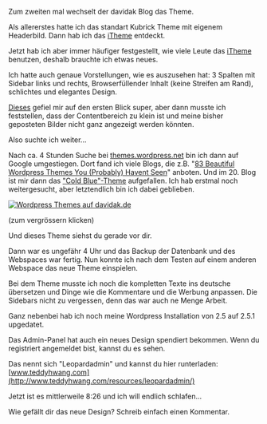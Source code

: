 <!--
.. title: Redesign 2008
.. slug: 381-redesign-2008
.. date: 2008-04-27 07:26:20
.. tags: Wordpress,In eigener Sache
.. description: 
.. type: text
-->

Zum zweiten mal wechselt der davidak Blog das Theme.
<!-- TEASER_END -->

Als allererstes hatte ich das standart Kubrick Theme mit eigenem Headerbild.
Dann hab ich das [iTheme](http://www.ndesign-studio.com/resources/wp-themes/itheme/) entdeckt.

Jetzt hab ich aber immer häufiger festgestellt, wie viele Leute das [iTheme](http://www.ndesign-studio.com/resources/wp-themes/itheme/) benutzen, deshalb brauchte ich etwas neues.

Ich hatte auch genaue Vorstellungen, wie es auszusehen hat:
3 Spalten mit Sidebar links und rechts, Browserfüllender Inhalt (keine Streifen am Rand), schlichtes und elegantes Design.

[Dieses](http://www.7graus.com/tech/wordpress/leopress/demo.html) gefiel mir auf den ersten Blick super, aber dann musste ich feststellen, dass der Contentbereich zu klein ist und meine bisher geposteten Bilder nicht ganz angezeigt werden könnten.

Also suchte ich weiter...

Nach ca. 4 Stunden Suche bei [themes.wordpress.net](http://themes.wordpress.net/) bin ich dann auf Google umgestiegen.
Dort fand ich viele Blogs, die z.B. "[83 Beautiful Wordpress Themes You (Probably) Havent Seen](hthttp://www.smashingmagazine.com/2007/02/09/83-beautiful-wordpress-themes-you-probably-havent-seen/)" anboten.
Und im 20. Blog ist mir dann das ["Cold Blue"-Theme](http://themes.rock-kitty.net/theme.php?id=178) aufgefallen.
Ich hab erstmal noch weitergesucht, aber letztendlich bin ich dabei geblieben.

[![Wordpress Themes auf davidak.de](/images/wptheme_tumb.jpg)](/images/wptheme.jpg)

(zum vergrössern klicken)

Und dieses Theme siehst du gerade vor dir.

Dann war es ungefähr 4 Uhr und das Backup der Datenbank und des Webspaces war fertig.
Nun konnte ich nach dem Testen auf einem anderen Webspace das neue Theme einspielen.

Bei dem Theme musste ich noch die kompletten Texte ins deutsche übersetzen und Dinge wie die Kommentare und die Werbung anpassen.
Die Sidebars nicht zu vergessen, denn das war auch ne Menge Arbeit.

Ganz nebenbei hab ich noch meine Wordpress Installation von 2.5 auf 2.5.1 upgedatet.

Das Admin-Panel hat auch ein neues Design spendiert bekommen.
Wenn du registriert angemeldet bist, kannst du es sehen.

Das nennt sich "Leopardadmin" und kannst du hier runterladen: [www.teddyhwang.com](http://www.teddyhwang.com/resources/leopardadmin/)

Jetzt ist es mittlerweile 8:26 und ich will endlich schlafen...

Wie gefällt dir das neue Design?
Schreib einfach einen Kommentar.
